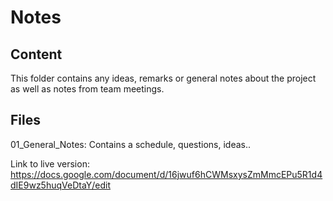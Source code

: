 # Notes
## Content
This folder contains any ideas, remarks or general notes about the project as well as notes from team meetings.

## Files
01_General_Notes: Contains a schedule, questions, ideas.. 

Link to live version: https://docs.google.com/document/d/16jwuf6hCWMsxysZmMmcEPu5R1d4dIE9wz5huqVeDtaY/edit

                          
